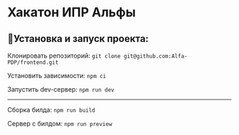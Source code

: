 # Хакатон ИПР Альфы

## 🚀Установка и запуск проекта:

Клонировать репозиторий: `git clone git@github.com:Alfa-PDP/frontend.git`

Установить зависимости: `npm ci`

Запустить dev-сервер: `npm run dev`

---

Сборка билда: `npm run build `

Сервер с билдом: `npm run preview `
